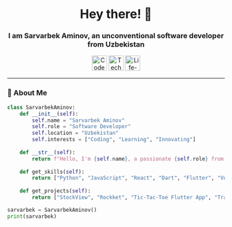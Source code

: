 <h1 align="center">Hey there! 👋</h1>
<h3 align="center">I am Sarvarbek Aminov, an unconventional software developer from Uzbekistan</h3>

<p align="center">
  <img src="https://img.shields.io/badge/Code-Crafter-informational?style=for-the-badge&logo=codepen&logoColor=white" height="35" alt="Code Crafter" />
  <img src="https://img.shields.io/badge/Tech-Enthusiast-blue?style=for-the-badge&logo=react&logoColor=white" height="35" alt="Tech Enthusiast" />
  <img src="https://img.shields.io/badge/Life-long_Learner-green?style=for-the-badge&logo=python&logoColor=white" height="35" alt="Life-long Learner" />
</p>

---

### 🚀 About Me

```python
class SarvarbekAminov:
    def __init__(self):
        self.name = "Sarvarbek Aminov"
        self.role = "Software Developer"
        self.location = "Uzbekistan"
        self.interests = ["Coding", "Learning", "Innovating"]
    
    def __str__(self):
        return f"Hello, I'm {self.name}, a passionate {self.role} from {self.location}!"
    
    def get_skills(self):
        return ["Python", "JavaScript", "React", "Dart", "Flutter", "Vue.js", "TailwindCSS"]
    
    def get_projects(self):
        return ["StockView", "Rockket", "Tic-Tac-Toe Flutter App", "Trader Bot for Forex"]

sarvarbek = SarvarbekAminov()
print(sarvarbek)
